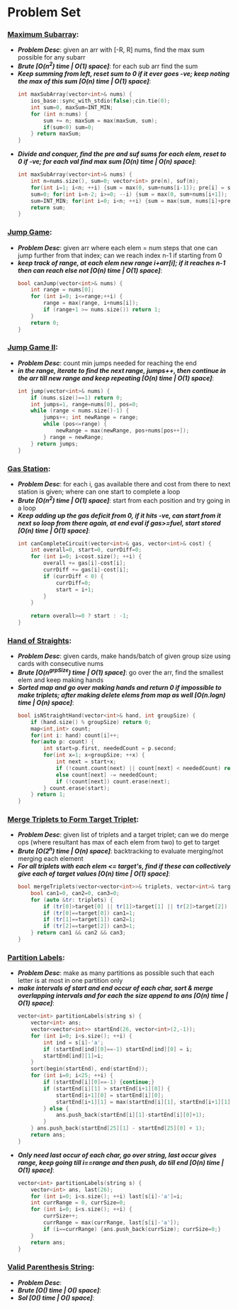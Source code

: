 # Problem Set

### [Maximum Subarray](https://leetcode.com/problems/maximum-subarray/):
- ***Problem Desc***: given an arr with [-R, R] nums, find the max sum possible for any subarr
- ***Brute [O(n<sup>2</sup>) time | O(1) space]***: for each sub arr find the sum
- ***Keep summing from left, reset sum to 0 if it ever goes -ve; keep noting the max of this sum [O(n) time | O(1) space]***:
  ```cpp
  int maxSubArray(vector<int>& nums) {
      ios_base::sync_with_stdio(false);cin.tie(0);
      int sum=0, maxSum=INT_MIN;
      for (int n:nums) {
          sum += n; maxSum = max(maxSum, sum);
          if(sum<0) sum=0;
      } return maxSum;
  }
  ```
- ***Divide and conquer, find the pre and suf sums for each elem, reset to 0 if -ve; for each val find max sum [O(n) time | O(n) space]***:
  ```cpp
  int maxSubArray(vector<int>& nums) {
      int n=nums.size(), sum=0; vector<int> pre(n), suf(n);
      for(int i=1; i<n; ++i) {sum = max(0, sum+nums[i-1]); pre[i] = sum;} cout<<endl;
      sum=0; for(int i=n-2; i>=0; --i) {sum = max(0, sum+nums[i+1]); suf[i] = sum;} 
      sum=INT_MIN; for(int i=0; i<n; ++i) {sum = max(sum, nums[i]+pre[i]+suf[i]);}
      return sum;
  }
  ```

### [Jump Game](https://leetcode.com/problems/jump-game/):
- ***Problem Desc***: given arr where each elem = num steps that one can jump further from that index; can we reach index n-1 if starting from 0
- ***keep track of range, at each elem new range i+arr[i]; if it reaches n-1 then can reach else not [O(n) time | O(1) space]***:
  ```cpp
  bool canJump(vector<int>& nums) {
      int range = nums[0];
      for (int i=0; i<=range;++i) {
          range = max(range, i+nums[i]);
          if (range+1 >= nums.size()) return 1;
      }
      return 0;
  }
  ```

### [Jump Game II](https://leetcode.com/problems/jump-game-ii/):
- ***Problem Desc***: count min jumps needed for reaching the end
- ***in the range, iterate to find the next range, jumps++, then continue in the arr till new range and keep repeating [O(n) time | O(1) space]***:
  ```cpp
  int jump(vector<int>& nums) {
      if (nums.size()==1) return 0;
      int jumps=1, range=nums[0], pos=0; 
      while (range < nums.size()-1) {
          jumps++; int newRange = range;
          while (pos<=range) {
              newRange = max(newRange, pos+nums[pos++]);
          } range = newRange;
      } return jumps;
  }
  ```

### [Gas Station](https://leetcode.com/problems/gas-station/):
- ***Problem Desc***: for each i, gas available there and cost from there to next station is given; where can one start to complete a loop
- ***Brute [O(n<sup>2</sup>) time | O(1) space]***: start from each position and try going in a loop
- ***Keep adding up the gas deficit from 0, if it hits -ve, can start from it next so loop from there again, at end eval if gas>=fuel, start stored [O(n) time | O(1) space]***:
  ```cpp
  int canCompleteCircuit(vector<int>& gas, vector<int>& cost) {
      int overall=0, start=0, currDiff=0;
      for (int i=0; i<cost.size(); ++i) {
          overall += gas[i]-cost[i];
          currDiff += gas[i]-cost[i];
          if (currDiff < 0) {
              currDiff=0;
              start = i+1;
          }
      }
      
      return overall>=0 ? start : -1;
  }
  ```

### [Hand of Straights](https://leetcode.com/problems/hand-of-straights/):
- ***Problem Desc***: given cards, make hands/batch of given group size using cards with consecutive nums
- ***Brute [O(n<sup>grpSize</sup>) time | O(1) space]***: go over the arr, find the smallest elem and keep making hands
- ***Sorted map and go over making hands and return 0 if impossible to make triplets; after making delete elems from map as well [O(n.logn) time | O(n) space]***:
  ```cpp
  bool isNStraightHand(vector<int>& hand, int groupSize) {
      if (hand.size() % groupSize) return 0;
      map<int,int> count; 
      for(int i: hand) count[i]++;
      for(auto p: count) {
          int start=p.first, neededCount = p.second;
          for(int x=1; x<groupSize; ++x) {
              int next = start+x;
              if (!count.count(next) || count[next] < neededCount) return 0;
              else count[next] -= neededCount;
              if (!count[next]) count.erase(next);
          } count.erase(start);
      } return 1;
  }
  ```

### [Merge Triplets to Form Target Triplet](https://leetcode.com/problems/merge-triplets-to-form-target-triplet/):
- ***Problem Desc***: given list of triplets and a target triplet; can we do merge ops (where resultant has max of each elem from two) to get to target
- ***Brute [O(2<sup>n</sup>) time | O(n) space]***: backtracking to evaluate merging/not merging each element
- ***For all triplets with each elem <= target's, find if these can collectively give each of target values [O(n) time | O(1) space]***:
  ```cpp
  bool mergeTriplets(vector<vector<int>>& triplets, vector<int>& target) {
      bool can1=0, can2=0, can3=0; 
      for (auto &tr: triplets) {
          if (tr[0]>target[0] || tr[1]>target[1] || tr[2]>target[2]) continue;
          if (tr[0]==target[0]) can1=1;
          if (tr[1]==target[1]) can2=1;
          if (tr[2]==target[2]) can3=1;
      } return can1 && can2 && can3;
  }
  ```

### [Partition Labels](https://leetcode.com/problems/partition-labels/):
- ***Problem Desc***: make as many partitions as possible such that each letter is at most in one partition only
- ***make intervals of start and end occur of each char, sort & merge overlapping intervals and for each the size append to ans [O(n) time | O(1) space]***:
  ```cpp
  vector<int> partitionLabels(string s) {
      vector<int> ans;
      vector<vector<int>> startEnd(26, vector<int>(2,-1));
      for (int i=0; i<s.size(); ++i) {
          int ind = s[i]-'a';
          if (startEnd[ind][0]==-1) startEnd[ind][0] = i;
          startEnd[ind][1]=i;
      }
      sort(begin(startEnd), end(startEnd));
      for (int i=0; i<25; ++i) {
          if (startEnd[i][0]==-1) {continue;}
          if (startEnd[i][1] > startEnd[i+1][0]) {
              startEnd[i+1][0] = startEnd[i][0];
              startEnd[i+1][1] = max(startEnd[i][1], startEnd[i+1][1]);
          } else {
              ans.push_back(startEnd[i][1]-startEnd[i][0]+1);
          }
      } ans.push_back(startEnd[25][1] - startEnd[25][0] + 1);
      return ans;
  }
  ```
- ***Only need last occur of each char, go over string, last occur gives range, keep going till i==range and then push, do till end [O(n) time | O(1) space]***:
  ```cpp
  vector<int> partitionLabels(string s) {
      vector<int> ans, last(26);
      for (int i=0; i<s.size(); ++i) last[s[i]-'a']=i;
      int currRange = 0, currSize=0;
      for (int i=0; i<s.size(); ++i) {
          currSize++;
          currRange = max(currRange, last[s[i]-'a']);
          if (i==currRange) {ans.push_back(currSize); currSize=0;}
      } 
      return ans;
  }
  ```

### [Valid Parenthesis String](https://leetcode.com/problems/valid-parenthesis-string/):
- ***Problem Desc***:
- ***Brute [O() time | O() space]***:
- ***Sol [O() time | O() space]***:
  ```cpp
  ```
